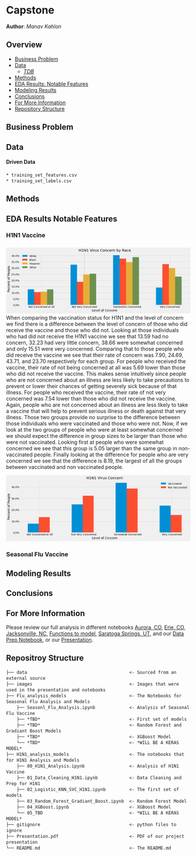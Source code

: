 # Capstone
 
**Author**: *Manav Kahlon*
  
## Overview
- [Business Problem](#Business-Problem)
- [Data](#Data)
   - [*TDB*](./data)
- [Methods](#Methods)
- [EDA Results: Notable Features](#EDA-Results-Notable-Features) 
- [Modeling Results](#Modeling-Results)
- [Conclusions](#Conclusions)
- [For More Information](#For-More-Information)
- [Repository Structure](#Repositroy-Structure)
  

## Business Problem  
 
## Data


 #### Driven Data
    * training_set_features.csv
    * training_set_labels.csv
    
   
## Methods

    
## EDA Results Notable Features


### H1N1 Vaccine

#####
![image](./images/H1N1_and_race.png)
When comparing the vaccination status for H1N1 and the level of concern we find there is a difference between the level of concern of those who did receive the vaccine and those who did not. Looking at those individuals who had did not receive the H1N1 vaccine we see that $13.59%$ had no concern, $32.23%$ had very little concern, $38.66%$ were somewhat concerned and only $15.51%$ were very concerned. Comparing that to those people who did receive the vaccine we see that their rate of concern was $7.90%$, $24.69%$, $43.71%$, and $23.70%$ respectively for each group. For people who received the vaccine, their rate of not being concerned at all was $5.69%$ lower than those who did not receive the vaccine. This makes sense intuitively since people who are not concerned about an illness are less likely to take precautions to prevent or lower their chances of getting severely sick because of that illness. For people who received the vaccine, their rate of not very concerned was $7.54%$ lower than those who did not receive the vaccine. Again, people who are not concerned about an illness are less likely to take a vaccine that will help to prevent serious illness or death against that very illness. Those two groups provide no surprise to the difference between those individuals who were vaccinated and those who were not. Now, if we look at the two groups of people who were at least somewhat concerned we should expect the difference in group sizes to be larger than those who were not vaccinated. Looking first at people who were somewhat concerned we see that this group is $5.05%$ larger than the same group in non-vaccinated people. Finally looking at the difference for people who are very concerned we see that the difference is $8.19%$, the largest of all the groups between vaccinated and non vaccinated people.

![image](./images/H1N1_concern_vaccination.png)



### Seasonal Flu Vaccine

 
## Modeling Results

    
## Conclusions


    
    
## For More Information
Please review our full analysis in different notebooks [Aurora, CO](./notebooks/Aurora_CO_80016.ipynb), [Erie, CO](./notebooks/Erie_CO_80516.ipynb), [Jacksonville, NC](./notebooks/Jacksonville_NC_28546.ipynb), [Functions to model](./notebooks/Phase_4_functions.py), [Saratoga Springs, UT](./notebooks/Saratoga_Springs_UT_84045.ipynb), and our [Data Prep Notebook](./notebooks/zip_code_selection_and_one_model.ipynb), or our [Presentation](./Presentation.pdf).    
    
## Repositroy Structure
```  
├── data                                       <- Sourced from an external source
├── images                                     <- Images that were used in the presentation and notebooks
├── Flu_analysis_models                        <- The Notebooks for Seasonal Flu Analysis and Models
    ├── Seasonl_Flu_Analysis.ipynb             <- Analysis of Seasonal Flu Vaccine
    ├── *TBD*                                  <- First set of models
    ├── *TBD*                                  <- Random Forest and Gradiant Boost Models
    ├── *TBD*                                  <- XGBoost Model
    └── *TBD*                                  <- *WILL BE A KERAS MODEL* 
├── H1N1_analysis_models                       <- The notebooks that for H1N1 Analysis and Models
    ├── 00_H1N1_Analysis.ipynb                 <- Analysis of H1N1 Vaccine
    ├── 01_Data_Cleaning_H1N1.ipynb            <- Data Cleaning and Prep for H1N1
    ├── 02_Logistic_KNN_SVC_H1N1.ipynb         <- The first set of models
    ├── 03_Random_Forest_Gradiant_Boost.ipynb  <- Random Forest Model
    ├── 04_XGBoost.ipynb                       <- XGBoost Model
    └── 05_TBD                                 <- *WILL BE A KERAS MODEL*
├── gitignore                                  <- python files to ignore 
├── Presentation.pdf                           <- PDF of our project presentation  
└── README.md                                  <- The README.md
```
